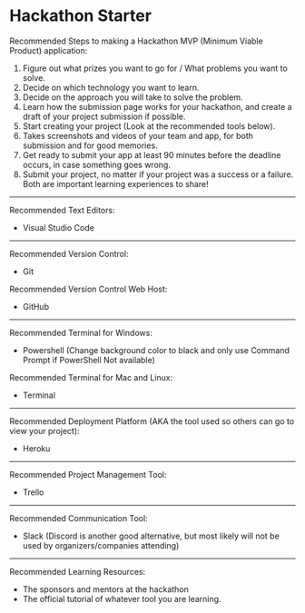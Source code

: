 # Hackathon Starter

Recommended Steps to making a Hackathon MVP (Minimum Viable Product) application:

1. Figure out what prizes you want to go for / What problems you want to solve. 
1. Decide on which technology you want to learn.
1. Decide on the approach you will take to solve the problem.
1. Learn how the submission page works for your hackathon, and create a draft of your project submission if possible.
1. Start creating your project (Look at the recommended tools below).
1. Takes screenshots and videos of your team and app, for both submission and for good memories.
1. Get ready to submit your app at least 90 minutes before the deadline occurs, in case something goes wrong.
1. Submit your project, no matter if your project was a success or a failure. Both are important learning experiences to share!

---

Recommended Text Editors: 
* Visual Studio Code

---

Recommended Version Control: 
* Git

Recommended Version Control Web Host: 
* GitHub

---

Recommended Terminal for Windows: 
* Powershell (Change background color to black and only use Command Prompt if PowerShell Not available)

Recommended Terminal for Mac and Linux: 
* Terminal

---

Recommended Deployment Platform (AKA the tool used so others can go to view your project): 
* Heroku

---

Recommended Project Management Tool:
* Trello

---

Recommended Communication Tool:
* Slack (Discord is another good alternative, but most likely will not be used by organizers/companies attending)

---

Recommended Learning Resources:
* The sponsors and mentors at the hackathon
* The official tutorial of whatever tool you are learning.